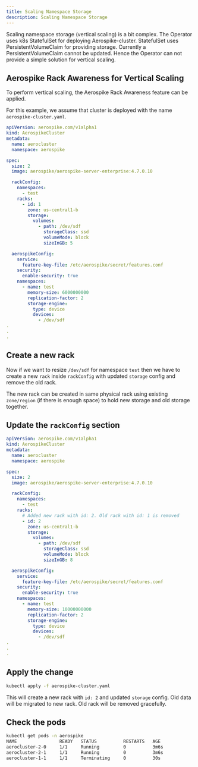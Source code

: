 ```yaml
---
title: Scaling Namespace Storage
description: Scaling Namespace Storage
---
```


Scaling namespace storage (vertical scaling) is a bit complex. The Operator uses k8s StatefulSet for deploying Aerospike-cluster. StatefulSet uses PersistentVolumeClaim for providing storage. Currently a PersistentVolumeClaim cannot be updated. Hence the Operator can not provide a simple solution for vertical scaling.

## Aerospike Rack Awareness for Vertical Scaling

To perform vertical scaling, the Aerospike Rack Awareness feature can be applied.

For this example, we assume that cluster is deployed with the name `aerospike-cluster.yaml`.

```yaml
apiVersion: aerospike.com/v1alpha1
kind: AerospikeCluster
metadata:
  name: aerocluster
  namespace: aerospike

spec:
  size: 2
  image: aerospike/aerospike-server-enterprise:4.7.0.10

  rackConfig:
    namespaces:
      - test
    racks:
      - id: 1
        zone: us-central1-b
        storage:
          volumes:
            - path: /dev/sdf
              storageClass: ssd
              volumeMode: block
              sizeInGB: 5

  aerospikeConfig:
    service:
      feature-key-file: /etc/aerospike/secret/features.conf
    security:
      enable-security: true
    namespaces:
      - name: test
        memory-size: 6000000000
        replication-factor: 2
        storage-engine:
          type: device
          devices:
            - /dev/sdf
.
.
.
```

## Create a new rack

Now if we want to resize `/dev/sdf` for namespace `test` then we have to create a new `rack` inside `rackConfig` with updated `storage` config and remove the old rack.

The new rack can be created in same physical rack using existing `zone/region` (if there is enough space) to hold new storage and old storage together.

## Update the `rackConfig` section

```yaml
apiVersion: aerospike.com/v1alpha1
kind: AerospikeCluster
metadata:
  name: aerocluster
  namespace: aerospike

spec:
  size: 2
  image: aerospike/aerospike-server-enterprise:4.7.0.10

  rackConfig:
    namespaces:
      - test
    racks:
      # Added new rack with id: 2. Old rack with id: 1 is removed
      - id: 2
        zone: us-central1-b
        storage:
          volumes:
            - path: /dev/sdf
              storageClass: ssd
              volumeMode: block
              sizeInGB: 8

  aerospikeConfig:
    service:
      feature-key-file: /etc/aerospike/secret/features.conf
    security:
      enable-security: true
    namespaces:
      - name: test
        memory-size: 10000000000
        replication-factor: 2
        storage-engine:
          type: device
          devices:
            - /dev/sdf
.
.
.
```

## Apply the change
```sh
kubectl apply -f aerospike-cluster.yaml
```
This will create a new rack with `id: 2` and updated `storage` config. Old data will be migrated to new rack. Old rack will be removed gracefully.

## Check the pods

```sh
kubectl get pods -n aerospike
NAME                READY   STATUS          RESTARTS   AGE
aerocluster-2-0     1/1     Running         0          3m6s
aerocluster-2-1     1/1     Running         0          3m6s
aerocluster-1-1     1/1     Terminating     0          30s
```
